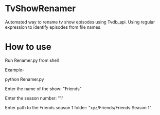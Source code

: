 # TvShowRenamer
Automated way to rename tv show episodes using Tvdb_api. Using regular expression to identify episodes from file names.

# How to use

Run Renamer.py from shell

Example-

python Renamer.py

Enter the name of the show: "Friends"

Enter the season number: "1"

Enter path to the Friends season 1 folder: "xyz/Friends/Friends Season 1"
